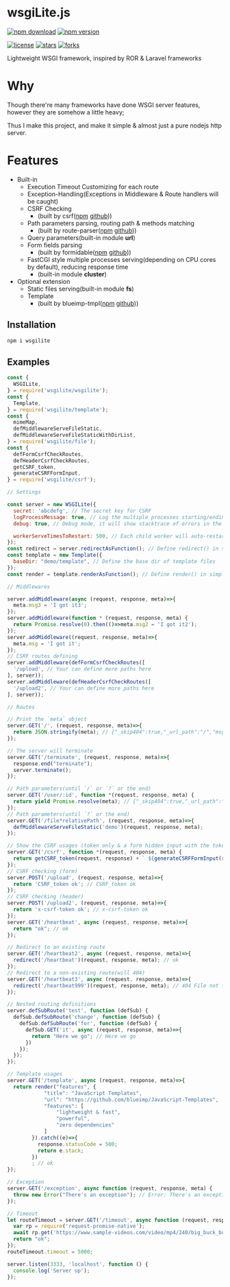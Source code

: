 # wsgiLite.js

[![npm download](https://img.shields.io/npm/dt/wsgilite.svg)](https://www.npmjs.com/package/wsgilite)
[![npm version](https://img.shields.io/npm/v/wsgilite.svg)](https://www.npmjs.com/package/wsgilite)

[![license](https://img.shields.io/github/license/TeaEntityLab/wsgiLite.js.svg?style=social&label=License)](https://github.com/TeaEntityLab/wsgiLite.js)
[![stars](https://img.shields.io/github/stars/TeaEntityLab/wsgiLite.js.svg?style=social&label=Stars)](https://github.com/TeaEntityLab/wsgiLite.js)
[![forks](https://img.shields.io/github/forks/TeaEntityLab/wsgiLite.js.svg?style=social&label=Fork)](https://github.com/TeaEntityLab/wsgiLite.js)

Lightweight WSGI framework, inspired by ROR &amp; Laravel frameworks

# Why

Though there're many frameworks have done WSGI server features, however they are somehow a little heavy;

Thus I make this project, and make it simple & almost just a pure nodejs http server.

# Features

* Built-in
  * Execution Timeout Customizing for each route
  * Exception-Handling(Exceptions in Middleware & Route handlers will be caught)
  * CSRF Checking
    * (built by csrf([npm](https://www.npmjs.com/package/csrf) [github](https://github.com/pillarjs/csrf)))
  * Path parameters parsing, routing path & methods matching
    * (built by route-parser([npm](https://www.npmjs.com/package/route-parser) [github](https://github.com/rcs/route-parser)))
  * Query parameters(built-in module **url**)
  * Form fields parsing
    * (built by formidable([npm](https://www.npmjs.com/package/formidable) [github](https://github.com/felixge/node-formidable)))
  * FastCGI style multiple processes serving(depending on CPU cores by default), reducing response time
    * (built-in module **cluster**)
* Optional extension
  * Static files serving(built-in module **fs**)
  * Template
    * (built by blueimp-tmpl([npm](https://www.npmjs.com/package/blueimp-tmpl) [github](https://github.com/blueimp/JavaScript-Templates)))

## Installation

```bash
npm i wsgilite
```

## Examples

```javascript
const {
  WSGILite,
} = require('wsgilite/wsgilite');
const {
  Template,
} = require('wsgilite/template');
const {
  mimeMap,
  defMiddlewareServeFileStatic,
  defMiddlewareServeFileStaticWithDirList,
} = require('wsgilite/file');
const {
  defFormCsrfCheckRoutes,
  defHeaderCsrfCheckRoutes,
  getCSRF_token,
  generateCSRFFormInput,
} = require('wsgilite/csrf');

// Settings

const server = new WSGILite({
  secret: 'abcdefg', // The secret key for CSRF
  logProcessMessage: true, // Log the multiple processes starting/ending messages.
  debug: true, // Debug mode, it will show stacktrace of errors in the responses

  workerServeTimesToRestart: 500, // Each child worker will auto-restart after it served 500 requests
});
const redirect = server.redirectAsFunction(); // Define redirect() in simple & shorter function style.
const template = new Template({
  baseDir: "demo/template", // Define the base dir of template files
});
const render = template.renderAsFunction(); // Define render() in simple & shorter function style.

// Middlewares

server.addMiddleware(async (request, response, meta)=>{
  meta.msg3 = 'I got it3';
});
server.addMiddleware(function * (request, response, meta) {
  return Promise.resolve(0).then(()=>meta.msg2 = 'I got it2');
});
server.addMiddleware((request, response, meta)=>{
  meta.msg = 'I got it';
});
// CSRF routes defining
server.addMiddleware(defFormCsrfCheckRoutes([
  '/upload', // Your can define more paths here
], server));
server.addMiddleware(defHeaderCsrfCheckRoutes([
  '/upload2', // Your can define more paths here
], server));

// Routes

// Print the `meta` object
server.GET('/', (request, response, meta)=>{
  return JSON.stringify(meta); // {"_skip404":true,"_url_path":"/","msg3":"I got it3","msg2":"I got it2","msg":"I got it"}
});

// The server will terminate
server.GET('/terminate', (request, response, meta)=>{
  response.end("terminate");
  server.terminate();
});

// Path parameters(until `/` or `?` or the end)
server.GET('/user/:id', function *(request, response, meta) {
  return yield Promise.resolve(meta); // {"_skip404":true,"_url_path":"/user/theID","msg3":"I got it3","msg2":"I got it2","msg":"I got it","id":"theID"}
});
// Path parameters(until `?` or the end)
server.GET('/file*relativePath', (request, response, meta)=>{
  defMiddlewareServeFileStatic('demo')(request, response, meta);
});

// Show the CSRF usages (token only & a form hidden input with the token)
server.GET('/csrf', function *(request, response, meta) {
  return getCSRF_token(request, response) + ` ${generateCSRFFormInput(request, response)}`; // CSRF_token
});
// CSRF checking (form)
server.POST('/upload', (request, response, meta)=>{
  return 'CSRF_token ok'; // CSRF_token ok
});
// CSRF checking (header)
server.POST('/upload2', (request, response, meta)=>{
  return 'x-csrf-token ok'; // x-csrf-token ok
});
server.GET('/heartbeat', async (request, response, meta)=>{
  return "ok"; // ok
});

// Redirect to an existing route
server.GET('/heartbeat2', async (request, response, meta)=>{
  redirect('/heartbeat')(request, response, meta); // ok
});
// Redirect to a non-existing route(will 404)
server.GET('/heartbeat3', async (request, response, meta)=>{
  redirect('/heartbeat999')(request, response, meta); // 404 File not found.
});

// Nested routing definitions
server.defSubRoute('test', function (defSub) {
  defSub.defSubRoute('change', function (defSub) {
    defSub.defSubRoute('for', function (defSub) {
      defSub.GET('it', async (request, response, meta)=>{
        return "Here we go"; // Here we go
      })
    });
  });
});

// Template usages
server.GET('/template', async (request, response, meta)=>{
  return render("features", {
            "title": "JavaScript Templates",
            "url": "https://github.com/blueimp/JavaScript-Templates",
            "features": [
                "lightweight & fast",
                "powerful",
                "zero dependencies"
            ]
        }).catch((e)=>{
          response.statusCode = 500;
          return e.stack;
        })
        ; // ok
});

// Exception
server.GET('/exception', async function (request, response, meta) {
  throw new Error("There's an exception"); // Error: There's an exception
});

// Timeout
let routeTimeout = server.GET('/timeout', async function (request, response, meta) {
  var rp = require('request-promise-native');
  await rp.get('https://www.sample-videos.com/video/mp4/240/big_buck_bunny_240p_30mb.mp4');
  return "ok";
});
routeTimeout.timeout = 5000;

server.listen(3333, 'localhost', function () {
  console.log('Server up');
});

```
